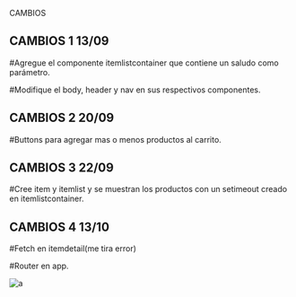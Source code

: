 CAMBIOS

## CAMBIOS 1 13/09

#Agregue el componente itemlistcontainer que contiene un saludo como parámetro.


#Modifique el body, header y nav en sus respectivos componentes.


## CAMBIOS 2 20/09

#Buttons para agregar mas o menos productos al carrito.

## CAMBIOS 3 22/09

#Cree item y itemlist y se muestran los productos con un setimeout creado en itemlistcontainer.

## CAMBIOS 4 13/10 ##

#Fetch en itemdetail(me tira error)


#Router en app.

   ![a](https://user-images.githubusercontent.com/84024396/137174222-9c3d6795-758c-45a0-a3c0-734e4c7a9aea.png)
